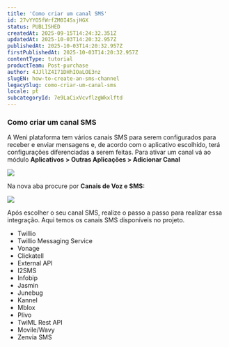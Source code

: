 ```yaml
---
title: 'Como criar um canal SMS'
id: 27vYYO5fWrfZM0I4SsjHGX
status: PUBLISHED
createdAt: 2025-09-15T14:24:32.351Z
updatedAt: 2025-10-03T14:20:32.957Z
publishedAt: 2025-10-03T14:20:32.957Z
firstPublishedAt: 2025-10-03T14:20:32.957Z
contentType: tutorial
productTeam: Post-purchase
author: 4JJllZ4I71DHhIOaLOE3nz
slugEN: how-to-create-an-sms-channel
legacySlug: como-criar-um-canal-sms
locale: pt
subcategoryId: 7e9LaCixVcvflzgWkxlftd
---
```


### Como criar um canal SMS

A Weni plataforma tem vários canais SMS para serem configurados para receber e enviar mensagens e, de acordo com o aplicativo escolhido, terá configurações diferenciadas a serem feitas. Para ativar um canal vá ao módulo **Aplicativos** **> Outras Aplicações > Adicionar Canal**

![](https://cdn.statically.io/gh/vtexdocs/help-center-content/refs/heads/main/docs/pt/tutorials/weni-by-vtex/integrações/como-criar-um-canal-sms_1.png)

Na nova aba procure por **Canais de Voz e SMS:**

![](https://cdn.statically.io/gh/vtexdocs/help-center-content/refs/heads/main/docs/pt/tutorials/weni-by-vtex/integrações/como-criar-um-canal-sms_2.png) 

Após escolher o seu canal SMS, realize o passo a passo para realizar essa integração. Aqui temos os canais SMS disponíveis no projeto.

- Twillio
- Twillio Messaging Service
- Vonage
- Clickatell
- External API
- I2SMS
- Infobip
- Jasmin
- Junebug
- Kannel
- Mblox
- Plivo
- TwiML Rest API
- Movile/Wavy
- Zenvia SMS
